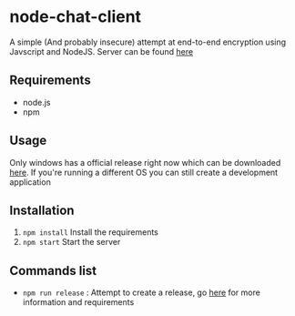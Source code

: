 # node-chat-client
A simple (And probably insecure) attempt at end-to-end encryption using Javscript and NodeJS. Server can be found [here](https://github.com/Crecket/node-chat-server)

## Requirements
- node.js
- npm 

## Usage
Only windows has a official release right now which can be downloaded 
[here](https://github.com/Crecket/node-chat-client/releases). 
If you're running a different OS you can still create a development application

## Installation 
1. `npm install` Install the requirements
2. `npm start` Start the server

## Commands list
- `npm run release` : Attempt to create a release, go [here](https://github.com/szwacz/electron-boilerplate) for more information and requirements
